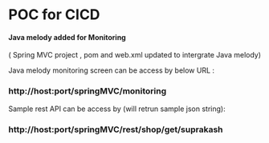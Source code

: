 # POC for CICD
#### Java melody added for Monitoring 
( Spring MVC project , pom and web.xml updated to intergrate Java melody)

Java melody monitoring screen can be access by below URL :
### http://host:port/springMVC/monitoring

Sample rest API can be access by (will retrun sample json string):
### http://host:port/springMVC/rest/shop/get/suprakash
